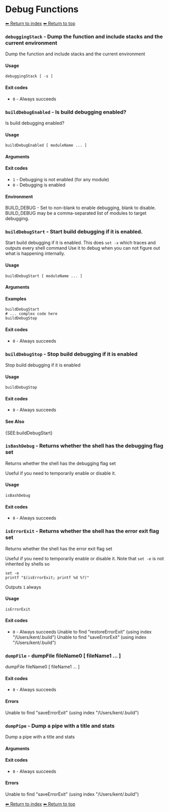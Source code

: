 # Debug Functions

[⬅ Return to index](index.md)
[⬅ Return to top](../index.md)


### `debuggingStack` - Dump the function and include stacks and the current environment

Dump the function and include stacks and the current environment

#### Usage

    debuggingStack [ -s ]
    

#### Exit codes

- `0` - Always succeeds

### `buildDebugEnabled` - Is build debugging enabled?

Is build debugging enabled?

#### Usage

    buildDebugEnabled [ moduleName ... ]
    

#### Arguments



#### Exit codes

- `1` - Debugging is not enabled (for any module)
- `0` - Debugging is enabled

#### Environment

BUILD_DEBUG - Set to non-blank to enable debugging, blank to disable. BUILD_DEBUG may be a comma-separated list of modules to target debugging.

### `buildDebugStart` - Start build debugging if it is enabled.

Start build debugging if it is enabled.
This does `set -x` which traces and outputs every shell command
Use it to debug when you can not figure out what is happening internally.

#### Usage

    buildDebugStart [ moduleName ... ]
    

#### Arguments



#### Examples

    buildDebugStart
    # ... complex code here
    buildDebugStop

#### Exit codes

- `0` - Always succeeds

### `buildDebugStop` - Stop build debugging if it is enabled

Stop build debugging if it is enabled

#### Usage

    buildDebugStop
    

#### Exit codes

- `0` - Always succeeds

#### See Also

{SEE:buildDebugStart}

### `isBashDebug` - Returns whether the shell has the debugging flag set

Returns whether the shell has the debugging flag set

Useful if you need to temporarily enable or disable it.

#### Usage

    isBashDebug
    

#### Exit codes

- `0` - Always succeeds

### `isErrorExit` - Returns whether the shell has the error exit flag set

Returns whether the shell has the error exit flag set

Useful if you need to temporarily enable or disable it.
Note that `set -e` is not inherited by shells so

    set -e
    printf "$(isErrorExit; printf %d %?)"

Outputs `1` always

#### Usage

    isErrorExit
    

#### Exit codes

- `0` - Always succeeds
Unable to find "restoreErrorExit" (using index "/Users/kent/.build")
Unable to find "saveErrorExit" (using index "/Users/kent/.build")

### `dumpFile` - dumpFile fileName0 [ fileName1 ... ]

dumpFile fileName0 [ fileName1 ... ]

#### Exit codes

- `0` - Always succeeds

#### Errors

Unable to find "saveErrorExit" (using index "/Users/kent/.build")

### `dumpPipe` - Dump a pipe with a title and stats

Dump a pipe with a title and stats

#### Arguments



#### Exit codes

- `0` - Always succeeds

#### Errors

Unable to find "saveErrorExit" (using index "/Users/kent/.build")

[⬅ Return to index](index.md)
[⬅ Return to top](../index.md)
